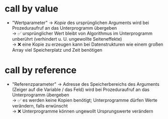 # call by value

- "Wertparameter" → *Kopie* des ursprünglichen Arguments wird bei Prozeduraufruf an das Unterprogramm übergeben \
→ ✅ ursprünglicher Wert bleibt von Algorithmus im Unterprogramm unberührt (verhindert u. U. ungewollte Seiteneffekte) \
→ ❌ eine Kopie zu erzeugen kann bei Datenstrukturen wie einem großen Array viel Speicherplatz und Zeit benötigen

# call by reference

- "Referenzparameter" → Adresse des Speicherbereichs des Arguments (Zeiger auf die Variable / das Feld) wird bei
Prozeduraufruf an das Unterprogramm übergeben \
→ ✅ es werden keine Kopien benötigt; Unterprogramme dürfen Werte verändern, falls erwünscht \
→ ❌ Unterprogramme können ungewollt Ursprungswerte verändern
